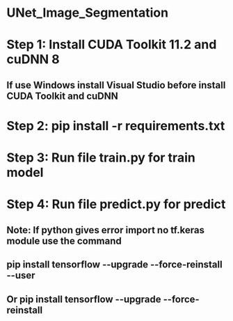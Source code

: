 # UNet_Image_Segmentation
# Step 1: Install CUDA Toolkit 11.2 and cuDNN 8
## If use Windows install Visual Studio before install CUDA Toolkit and cuDNN
# Step 2: pip install -r requirements.txt
# Step 3: Run file train.py for train model
# Step 4: Run file predict.py for predict
## Note: If python gives error import no tf.keras module use the command
## pip install tensorflow --upgrade --force-reinstall --user
## Or pip install tensorflow --upgrade --force-reinstall